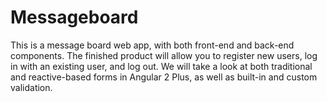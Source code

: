 # Messageboard

This is a message board web app, with both front-end and back-end components. The finished product will allow you to register new users, log in with an existing user, and log out. We will take a look at both traditional and reactive-based forms in Angular 2 Plus, as well as built-in and custom validation.
